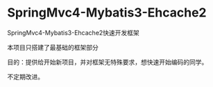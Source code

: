# SpringMvc4-Mybatis3-Ehcache2
SpringMvc4-Mybatis3-Ehcache2快速开发框架

本项目只搭建了最基础的框架部分

目的：提供给开始新项目，并对框架无特殊要求，想快速开始编码的同学。

不定期改进。
